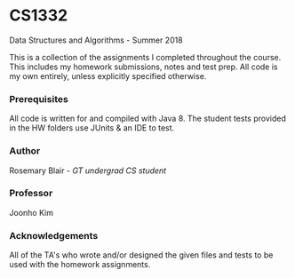 # CS1332
Data Structures and Algorithms - Summer 2018

This is a collection of the assignments I completed throughout the course.
This includes my homework submissions, notes and test prep. All code is my
own entirely, unless explicitly specified otherwise.

### Prerequisites
All code is written for and compiled with Java 8.
The student tests provided in the HW folders use JUnits & an IDE to test.

### Author
Rosemary Blair - *GT undergrad CS student*

### Professor
Joonho Kim

### Acknowledgements
All of the TA's who wrote and/or designed the given files and tests to be
used with the homework assignments.

